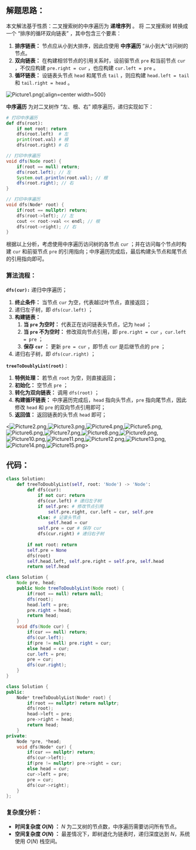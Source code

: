 ## 解题思路：

本文解法基于性质：二叉搜索树的中序遍历为 **递增序列** 。
将 二叉搜索树 转换成一个 “排序的循环双向链表” ，其中包含三个要素：

1. **排序链表：** 节点应从小到大排序，因此应使用 **中序遍历** “从小到大”访问树的节点。
2. **双向链表：** 在构建相邻节点的引用关系时，设前驱节点 `pre` 和当前节点 `cur` ，不仅应构建 `pre.right = cur` ，也应构建 `cur.left = pre` 。
3. **循环链表：** 设链表头节点 `head` 和尾节点 `tail` ，则应构建 `head.left = tail` 和 `tail.right = head` 。

![Picture1.png](https://pic.leetcode-cn.com/1599401091-PKIjds-Picture1.png){:align=center width=500}

**中序遍历** 为对二叉树作 “左、根、右” 顺序遍历，递归实现如下：

```Python []
# 打印中序遍历
def dfs(root):
    if not root: return
    dfs(root.left)  # 左
    print(root.val) # 根
    dfs(root.right) # 右
```

```Java []
// 打印中序遍历
void dfs(Node root) {
    if(root == null) return;
    dfs(root.left); // 左
    System.out.println(root.val); // 根
    dfs(root.right); // 右
}
```

```C++ []
// 打印中序遍历
void dfs(Node* root) {
    if(root == nullptr) return;
    dfs(root->left); // 左
    cout << root->val << endl; // 根
    dfs(root->right); // 右
}
```

根据以上分析，考虑使用中序遍历访问树的各节点 `cur` ；并在访问每个节点时构建 `cur` 和前驱节点 `pre` 的引用指向；中序遍历完成后，最后构建头节点和尾节点的引用指向即可。

### 算法流程：

**`dfs(cur):`** 递归中序遍历；

1. **终止条件：** 当节点 `cur` 为空，代表越过叶节点，直接返回；
2. 递归左子树，即 `dfs(cur.left)` ；
3. **构建链表：**
    1. **当 `pre` 为空时：** 代表正在访问链表头节点，记为 `head` ；
    2. **当 `pre` 不为空时：** 修改双向节点引用，即 `pre.right = cur` ，`cur.left = pre` ；
    3. **保存 `cur` ：** 更新 `pre = cur` ，即节点 `cur` 是后继节点的 `pre` ；
4. 递归右子树，即 `dfs(cur.right)` ；

**`treeToDoublyList(root)：`**

1. **特例处理：** 若节点 `root` 为空，则直接返回；
2. **初始化：** 空节点 `pre` ；
3. **转化为双向链表：** 调用 `dfs(root)` ；
4. **构建循环链表：** 中序遍历完成后，`head` 指向头节点，`pre` 指向尾节点，因此修改 `head` 和 `pre` 的双向节点引用即可；
5. **返回值：** 返回链表的头节点 `head` 即可；

<![Picture2.png](https://pic.leetcode-cn.com/1599402776-vPeoHZ-Picture2.png),![Picture3.png](https://pic.leetcode-cn.com/1599402776-ZUbEpW-Picture3.png),![Picture4.png](https://pic.leetcode-cn.com/1599402776-BeGvpX-Picture4.png),![Picture5.png](https://pic.leetcode-cn.com/1599402776-qstaql-Picture5.png),![Picture6.png](https://pic.leetcode-cn.com/1599402776-NNnLfI-Picture6.png),![Picture7.png](https://pic.leetcode-cn.com/1599402776-WMHCrE-Picture7.png),![Picture8.png](https://pic.leetcode-cn.com/1599402776-GVXFzi-Picture8.png),![Picture9.png](https://pic.leetcode-cn.com/1599402776-VCkREF-Picture9.png),![Picture10.png](https://pic.leetcode-cn.com/1599402776-VIUGkY-Picture10.png),![Picture11.png](https://pic.leetcode-cn.com/1599402776-tmZvCu-Picture11.png),![Picture12.png](https://pic.leetcode-cn.com/1599402776-MhDqlj-Picture12.png),![Picture13.png](https://pic.leetcode-cn.com/1599402776-BHNrPD-Picture13.png),![Picture14.png](https://pic.leetcode-cn.com/1599402776-WrwMzD-Picture14.png),![Picture15.png](https://pic.leetcode-cn.com/1599402776-aUyeTI-Picture15.png)>

## 代码：

```Python []
class Solution:
    def treeToDoublyList(self, root: 'Node') -> 'Node':
        def dfs(cur):
            if not cur: return
            dfs(cur.left) # 递归左子树
            if self.pre: # 修改节点引用
                self.pre.right, cur.left = cur, self.pre
            else: # 记录头节点
                self.head = cur
            self.pre = cur # 保存 cur
            dfs(cur.right) # 递归右子树
        
        if not root: return
        self.pre = None
        dfs(root)
        self.head.left, self.pre.right = self.pre, self.head
        return self.head
```

```Java []
class Solution {
    Node pre, head;
    public Node treeToDoublyList(Node root) {
        if(root == null) return null;
        dfs(root);
        head.left = pre;
        pre.right = head;
        return head;
    }
    void dfs(Node cur) {
        if(cur == null) return;
        dfs(cur.left);
        if(pre != null) pre.right = cur;
        else head = cur;
        cur.left = pre;
        pre = cur;
        dfs(cur.right);
    }
}
```

```C++ []
class Solution {
public:
    Node* treeToDoublyList(Node* root) {
        if(root == nullptr) return nullptr;
        dfs(root);
        head->left = pre;
        pre->right = head;
        return head;
    }
private:
    Node *pre, *head;
    void dfs(Node* cur) {
        if(cur == nullptr) return;
        dfs(cur->left);
        if(pre != nullptr) pre->right = cur;
        else head = cur;
        cur->left = pre;
        pre = cur;
        dfs(cur->right);
    }
};
```

### 复杂度分析：

- **时间复杂度 $O(N)$ ：** $N$ 为二叉树的节点数，中序遍历需要访问所有节点。
- **空间复杂度 $O(N)$ ：** 最差情况下，即树退化为链表时，递归深度达到 $N$，系统使用 $O(N)$ 栈空间。
